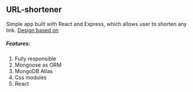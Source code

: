 ## URL-shortener
Simple app built with React and Express, which allows user to shorten any link. [Design based on](https://www.frontendmentor.io/challenges/url-shortening-api-landing-page-2ce3ob-G)
##### Features: 
1. Fully responsible
2. Mongoose as ORM
3. MongoDB Atlas
4. Css modules
5. React


